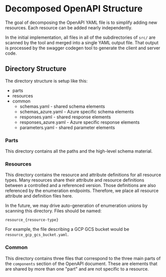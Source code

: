 # Decomposed OpenAPI Structure

The goal of decomposing the OpenAPI YAML file is to simplify adding new resources. Each
resource can be added nearly independently.

In the initial implementation, all files in all of the subdirectories of `src/` are scanned by the tool
and merged into a single YAML output file. That output is processed by the swagger codegen
tool to generate the client and server code.

## Directory Structure

The directory structure is setup like this:
- parts
- resources
- common
  - schemas.yaml - shared schema elements
  - schemas_azure.yaml - Azure specific schema elements
  - responses.yaml - shared response elements
  - responses_azure.yaml - Azure specific response elements
  - parameters.yaml - shared parameter elements

### Parts
This directory contains all the paths and the high-level schema material.

### Resources
This directory contains the resource and attribute definitions for all resource types.
Many resources share their attribute and resource definitions between a controlled and a
referenced version. Those definitions are also referenced by the enumeration
endpoints. Therefore, we place all resource attribute and definition files here.

In the future, we may drive auto-generation of enumeration unions by scanning this
directory. Files should be named:
```
resource_{resource-type}
```
For example, the file describing a GCP GCS bucket would be `resource_gcp_gcs_bucket.yaml`.

### Common
This directory contains three files that correspond to the three main parts of the
`components` section of the OpenAPI document. These are elements that are shared by more
than one "part" and are not specific to a resource.

